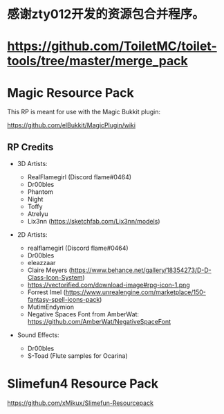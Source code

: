 # 感谢zty012开发的资源包合并程序。
# https://github.com/ToiletMC/toilet-tools/tree/master/merge_pack

# Magic Resource Pack

This RP is meant for use with the Magic Bukkit plugin:

https://github.com/elBukkit/MagicPlugin/wiki

## RP Credits

- 3D Artists:
  - RealFlamegirl (Discord flame#0464)
  - Dr00bles
  - Phantom
  - Night
  - Toffy
  - Atrelyu
  - Lix3nn (https://sketchfab.com/Lix3nn/models)

- 2D Artists:
  - realflamegirl (Discord flame#0464)
  - Dr00bles
  - eleazzaar
  - Claire Meyers (https://www.behance.net/gallery/18354273/D-D-Class-Icon-System)
  - https://vectorified.com/download-image#rpg-icon-1.png
  - Forrest Imel (https://www.unrealengine.com/marketplace/150-fantasy-spell-icons-pack)
  - MutimEndymion
  - Negative Spaces Font from AmberWat: https://github.com/AmberWat/NegativeSpaceFont

- Sound Effects:
  - Dr00bles
  - S-Toad (Flute samples for Ocarina)

# Slimefun4 Resource Pack

https://github.com/xMikux/Slimefun-Resourcepack